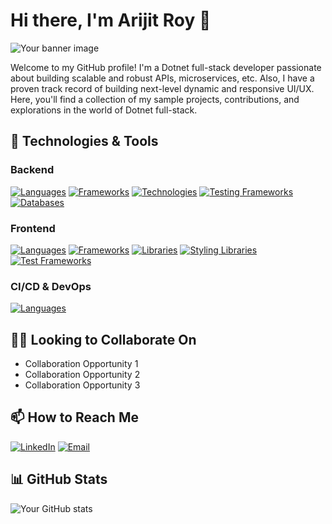 # Hi there, I'm Arijit Roy 👋

![Your banner image](https://yourbannerimageurl.com)

Welcome to my GitHub profile! I'm a Dotnet full-stack developer passionate about building scalable and robust APIs, microservices, etc. Also, I have a proven track record of building next-level dynamic and responsive UI/UX. Here, you'll find a collection of my sample projects, contributions, and explorations in the world of Dotnet full-stack.

## 🔧 Technologies & Tools

### Backend
[![Languages](https://img.shields.io/badge/%20Languages-C%23%20%7c%20Python%20%7C%20Java%20%7C%20C-green?style=flat&color=2bbc8a)]()
[![Frameworks](https://img.shields.io/badge/%20Frameworks-ASP.Net%20Web%20API%20%7c%20ASP.Net%20MVC%20%7C%20ASP.Net%20Core%20%7C%20ASP.Net%20Web%20Forms%20-green?style=flat&color=2bbc8a)]()
[![Technologies](https://img.shields.io/badge/%20Data%20Access%20Technologies-Entity%20Framework%20%7c%20Dapper%20%7C%20ADO.Net-green?style=flat&color=2bbc8a)]()
[![Testing Frameworks](https://img.shields.io/badge/%20Test%20Frameworks-xUnit%20%7c%20NUnit%20%7C%20Specflow%20%7c%20Moq%20%7c%20Fluent%20Assertions-green?style=flat&color=2bbc8a)]()
[![Databases](https://img.shields.io/badge/%20Databases-Microsoft%20SQL%20Server%20%7c%20MySQL-green?style=flat&color=2bbc8a)]()

### Frontend
[![Languages](https://img.shields.io/badge/%20Languages-TypeScript%20%7c%20JavaScript%20%7C%20HTML%20%7C%20CSS-green?style=flat&color=2bbc8a)]()
[![Frameworks](https://img.shields.io/badge/%20Frameworks-Vue.js%20%7c%20Angular.js-green?style=flat&color=2bbc8a)]()
[![Libraries](https://img.shields.io/badge/%20Libraries-VueX%20%7c%20Vue%20Router%20%7c%20NgRx-green?style=flat&color=2bbc8a)]()
[![Styling Libraries](https://img.shields.io/badge/%20Styling%20Libraries-Vuetify%20%7c%20IView%20%7c%20Bootstrap%20%7c%20Tailwind%20CSS-green?style=flat&color=2bbc8a)]()
[![Test Frameworks](https://img.shields.io/badge/%20Test%20Frameworks-Cypress%20%7c%20Jest-green?style=flat&color=2bbc8a)]()

### CI/CD &amp; DevOps
[![Languages](https://img.shields.io/badge/%20Languages-TypeScript%20%7c%20JavaScript%20%7C%20HTML%20%7C%20CSS-green?style=flat&color=2bbc8a)]()

## 👯‍♀️ Looking to Collaborate On

- Collaboration Opportunity 1
- Collaboration Opportunity 2
- Collaboration Opportunity 3

## 📫 How to Reach Me

[![LinkedIn](https://img.shields.io/badge/LinkedIn-Arijit%20Roy-blue?style=flat&logo=linkedin)](https://www.linkedin.com/in/aroyofficial)
[![Email](https://img.shields.io/badge/Email-aroy02072000@gmail.com-2bbc8a?style=flat&logo=gmail&logoColor=white)](mailto:aroy02072000@gmail.com)

## 📊 GitHub Stats

![Your GitHub stats](https://github-readme-stats.vercel.app/api?username=aroyofficial&show_icons=true&theme=radical)

